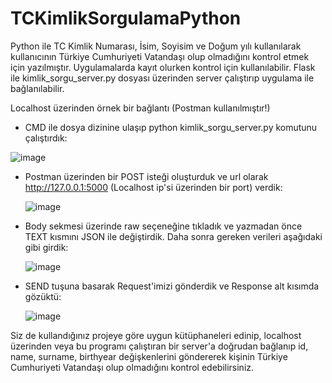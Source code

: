 # TCKimlikSorgulamaPython
Python ile TC Kimlik Numarası, İsim, Soyisim ve Doğum yılı kullanılarak kullanıcının Türkiye Cumhuriyeti Vatandaşı olup olmadığını kontrol etmek için yazılmıştır. Uygulamalarda kayıt olurken kontrol için kullanılabilir. Flask ile kimlik_sorgu_server.py dosyası üzerinden server çalıştırıp uygulama ile bağlanılabilir. 


Localhost üzerinden örnek bir bağlantı (Postman kullanılmıştır!)

* CMD ile dosya dizinine ulaşıp python kimlik_sorgu_server.py komutunu çalıştırdık:
  
![image](https://github.com/Meteey/TCKimlikSorgulamaPython/assets/100533901/8cf9e6d2-d766-480f-9754-a8dfd063b259)

* Postman üzerinden bir POST isteği oluşturduk ve url olarak http://127.0.0.1:5000 (Localhost ip'si üzerinden bir port) verdik:
  
  ![image](https://github.com/Meteey/TCKimlikSorgulamaPython/assets/100533901/ce697eaf-2280-4447-a079-83c991f2de2c)

* Body sekmesi üzerinde raw seçeneğine tıkladık ve yazmadan önce TEXT kısmını JSON ile değiştirdik. Daha sonra gereken verileri aşağıdaki gibi girdik:
  
  ![image](https://github.com/Meteey/TCKimlikSorgulamaPython/assets/100533901/5589929f-73d4-4849-a7dd-c5ecec84aca0)

* SEND tuşuna basarak Request'imizi gönderdik ve Response alt kısımda gözüktü:
  
  ![image](https://github.com/Meteey/TCKimlikSorgulamaPython/assets/100533901/1c4f6540-d342-4c13-8bb7-2ac5f959ca18)
  
Siz de kullandığınız projeye göre uygun kütüphaneleri edinip, localhost üzerinden veya bu programı çalıştıran bir server'a doğrudan bağlanıp id, name, surname, birthyear
değişkenlerini göndererek kişinin Türkiye Cumhuriyeti Vatandaşı olup olmadığını kontrol edebilirsiniz.
